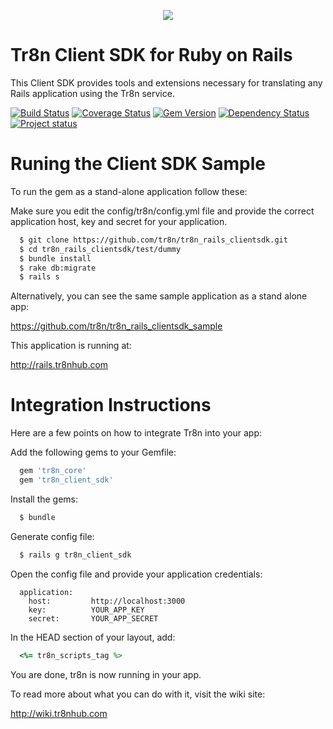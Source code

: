<p align="center">
  <img src="https://raw.github.com/tr8n/tr8n/master/doc/screenshots/tr8nlogo.png">
</p>

Tr8n Client SDK for Ruby on Rails
===================================

This Client SDK provides tools and extensions necessary for translating any Rails application using the Tr8n service.

[![Build Status](https://travis-ci.org/tr8n/tr8n_rails_clientsdk.png?branch=master)](https://travis-ci.org/tr8n/tr8n_rails_clientsdk)
[![Coverage Status](https://coveralls.io/repos/tr8n/tr8n_rails_clientsdk/badge.png)](https://coveralls.io/r/tr8n/tr8n_rails_clientsdk)
[![Gem Version](https://badge.fury.io/rb/tr8n_rails_clientsdk.png)](http://badge.fury.io/rb/tr8n_rails_clientsdk)
[![Dependency Status](https://www.versioneye.com/user/projects/52e4bc4cec1375b57600000f/badge.png)](https://www.versioneye.com/user/projects/52e4bc4cec1375b57600000f)
[![Project status](http://stillmaintained.com/tr8n/tr8n_ruby_core.png)](http://stillmaintained.com/tr8n/tr8n_ruby_core.png)


Runing the Client SDK Sample
===================================


To run the gem as a stand-alone application follow these:

Make sure you edit the config/tr8n/config.yml file and provide the correct application host, key and secret for your application.

```sh
  $ git clone https://github.com/tr8n/tr8n_rails_clientsdk.git
  $ cd tr8n_rails_clientsdk/test/dummy
  $ bundle install
  $ rake db:migrate
  $ rails s
```

Alternatively, you can see the same sample application as a stand alone app:

https://github.com/tr8n/tr8n_rails_clientsdk_sample

This application is running at:

http://rails.tr8nhub.com

# Integration Instructions

Here are a few points on how to integrate Tr8n into your app:

Add the following gems to your Gemfile:

```ruby
  gem 'tr8n_core'
  gem 'tr8n_client_sdk'
```

Install the gems:

```sh
  $ bundle
```

Generate config file:

```sh
  $ rails g tr8n_client_sdk
```

Open the config file and provide your application credentials:

```
  application:
    host:         http://localhost:3000
    key:          YOUR_APP_KEY
    secret:       YOUR_APP_SECRET
```

In the HEAD section of your layout, add:

```ruby
  <%= tr8n_scripts_tag %>
```

You are done, tr8n is now running in your app.

To read more about what you can do with it, visit the wiki site:

http://wiki.tr8nhub.com

